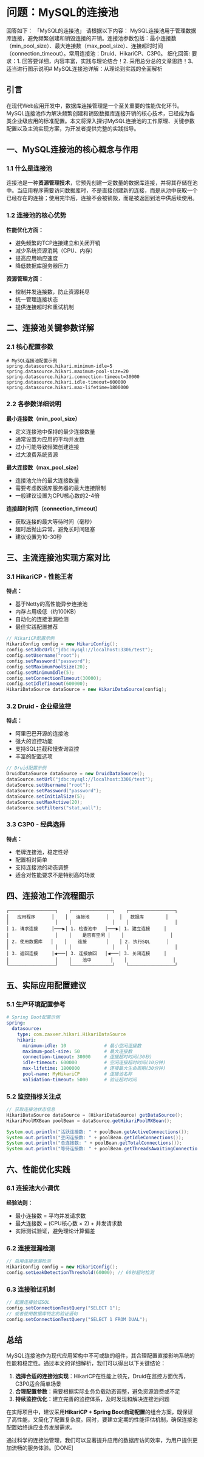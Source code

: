 # 问题：MySQL的连接池
回答如下：
「MySQL的连接池」 请根据以下内容：
MySQL连接池用于管理数据库连接，避免频繁创建和销毁连接的开销。连接池参数包括：最小连接数（min_pool_size）、最大连接数（max_pool_size）、连接超时时间（connection_timeout）。常用连接池：Druid、HikariCP、C3P0。
 细化回答: 
 要求：1. 回答要详细，内容丰富，实践与理论结合！2. 采用总分总的文章思路！3、适当进行图示说明# MySQL连接池详解：从理论到实践的全面解析

## 引言

在现代Web应用开发中，数据库连接管理是一个至关重要的性能优化环节。MySQL连接池作为解决频繁创建和销毁数据库连接开销的核心技术，已经成为各类企业级应用的标准配置。本文将深入探讨MySQL连接池的工作原理、关键参数配置以及主流实现方案，为开发者提供完整的实践指导。

## 一、MySQL连接池的核心概念与作用

### 1.1 什么是连接池

连接池是一种**资源管理技术**，它预先创建一定数量的数据库连接，并将其存储在池中。当应用程序需要访问数据库时，不是直接创建新的连接，而是从池中获取一个已经存在的连接；使用完毕后，连接不会被销毁，而是被返回到池中供后续使用。

### 1.2 连接池的核心优势

**性能优化方面：**
- 避免频繁的TCP连接建立和关闭开销
- 减少系统资源消耗（CPU、内存）
- 提高应用响应速度
- 降低数据库服务器压力

**资源管理方面：**
- 控制并发连接数，防止资源耗尽
- 统一管理连接状态
- 提供连接超时和重试机制

## 二、连接池关键参数详解

### 2.1 核心配置参数

```properties
# MySQL连接池配置示例
spring.datasource.hikari.minimum-idle=5
spring.datasource.hikari.maximum-pool-size=20
spring.datasource.hikari.connection-timeout=30000
spring.datasource.hikari.idle-timeout=600000
spring.datasource.hikari.max-lifetime=1800000
```

### 2.2 各参数详细说明

**最小连接数（min_pool_size）**
- 定义连接池中保持的最少连接数量
- 通常设置为应用的平均并发数
- 过小可能导致频繁创建连接
- 过大浪费系统资源

**最大连接数（max_pool_size）**
- 连接池允许的最大连接数量
- 需要考虑数据库服务器的最大连接限制
- 一般建议设置为CPU核心数的2-4倍

**连接超时时间（connection_timeout）**
- 获取连接的最大等待时间（毫秒）
- 超时后抛出异常，避免长时间阻塞
- 建议设置为10-30秒

## 三、主流连接池实现方案对比

### 3.1 HikariCP - 性能王者

**特点：**
- 基于Netty的高性能异步连接池
- 内存占用极低（约100KB）
- 自动化的连接泄漏检测
- 最佳实践配置推荐

```java
// HikariCP配置示例
HikariConfig config = new HikariConfig();
config.setJdbcUrl("jdbc:mysql://localhost:3306/test");
config.setUsername("root");
config.setPassword("password");
config.setMaximumPoolSize(20);
config.setMinimumIdle(5);
config.setConnectionTimeout(30000);
config.setIdleTimeout(600000);
HikariDataSource dataSource = new HikariDataSource(config);
```

### 3.2 Druid - 企业级监控

**特点：**
- 阿里巴巴开源的连接池
- 强大的监控功能
- 支持SQL拦截和慢查询监控
- 丰富的配置选项

```java
// Druid配置示例
DruidDataSource dataSource = new DruidDataSource();
dataSource.setUrl("jdbc:mysql://localhost:3306/test");
dataSource.setUsername("root");
dataSource.setPassword("password");
dataSource.setInitialSize(5);
dataSource.setMaxActive(20);
dataSource.setFilters("stat,wall");
```

### 3.3 C3P0 - 经典选择

**特点：**
- 老牌连接池，稳定性好
- 配置相对简单
- 支持连接池的动态调整
- 适合对性能要求不是特别高的场景

## 四、连接池工作流程图示

```
┌─────────────────┐    ┌───────────────┐    ┌─────────────────┐
│   应用程序      │    │   连接池      │    │   数据库        │
│                 │    │               │    │                 │
│ 1. 请求连接     │───▶│ 1. 检查池中   │───▶│ 1. 建立连接     │
│                 │    │    是否有空闲 │    │                 │
│ 2. 使用数据库   │    │    连接       │    │ 2. 执行SQL      │
│                 │    │               │    │                 │
│ 3. 返回连接     │◀───│ 3. 连接放回   │◀───│ 3. 关闭连接     │
│                 │    │    池中       │    │                 │
└─────────────────┘    └───────────────┘    └─────────────────┘
```

## 五、实际应用配置建议

### 5.1 生产环境配置参考

```yaml
# Spring Boot配置示例
spring:
  datasource:
    type: com.zaxxer.hikari.HikariDataSource
    hikari:
      minimum-idle: 10              # 最小空闲连接数
      maximum-pool-size: 50         # 最大连接数
      connection-timeout: 30000     # 连接超时时间(30秒)
      idle-timeout: 600000          # 空闲连接超时时间(10分钟)
      max-lifetime: 1800000         # 连接最大生命周期(30分钟)
      pool-name: MyHikariCP         # 连接池名称
      validation-timeout: 5000      # 验证超时时间
```

### 5.2 监控指标关注点

```java
// 获取连接池状态信息
HikariDataSource dataSource = (HikariDataSource) getDataSource();
HikariPoolMXBean poolBean = dataSource.getHikariPoolMXBean();

System.out.println("活跃连接数: " + poolBean.getActiveConnections());
System.out.println("空闲连接数: " + poolBean.getIdleConnections());
System.out.println("总连接数: " + poolBean.getTotalConnections());
System.out.println("等待连接数: " + poolBean.getThreadsAwaitingConnection());
```

## 六、性能优化实践

### 6.1 连接池大小调优

**经验法则：**
- 最小连接数 = 平均并发请求数
- 最大连接数 = (CPU核心数 × 2) + 并发请求数
- 实际测试验证，避免理论计算偏差

### 6.2 连接泄漏检测

```java
// 启用连接泄漏检测
HikariConfig config = new HikariConfig();
config.setLeakDetectionThreshold(60000); // 60秒超时检测
```

### 6.3 连接验证机制

```java
// 配置连接验证SQL
config.setConnectionTestQuery("SELECT 1");
// 或者使用数据库特定的验证语句
config.setConnectionTestQuery("SELECT 1 FROM DUAL");
```

## 总结

MySQL连接池作为现代应用架构中不可或缺的组件，其合理配置直接影响系统的性能和稳定性。通过本文的详细解析，我们可以得出以下关键结论：

1. **选择合适的连接池实现**：HikariCP在性能上领先，Druid在监控方面优秀，C3P0适合简单场景
2. **合理配置参数**：需要根据实际业务负载动态调整，避免资源浪费或不足
3. **持续监控优化**：建立完善的监控体系，及时发现和解决连接池问题

在实际项目中，建议采用**HikariCP + Spring Boot自动配置**的组合方案，既保证了高性能，又简化了配置复杂度。同时，要建立定期的性能评估机制，确保连接池配置始终适应业务发展需求。

通过科学的连接池管理，我们可以显著提升应用的数据库访问效率，为用户提供更加流畅的服务体验。[DONE]